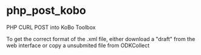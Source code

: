 # php_post_kobo
PHP CURL POST into KoBo Toolbox

To get the correct format of the .xml file, either download a "draft" from the web interface or copy a unsubmited file from ODKCollect
